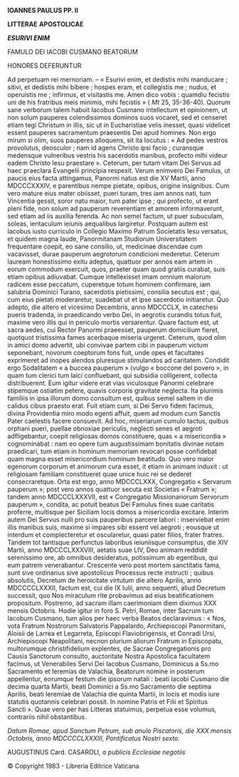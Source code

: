 **IOANNES PAULUS PP. II**

**LITTERAE** **APOSTOLICAE**

***ESURIVI ENIM***

FAMULO DEI IACOBI CUSMANO BEATORUM

HONORES DEFERUNTUR

Ad perpetuam rei mernoriam. – « Esurivi enim, et dedistis mihi manducare ; sitivi, et dedistis mihi bibere ; hospes eram, et collegistis me ; nudus, et operuistis me ; infirmus, et visitastis me. Amen dico vobis : quamdiu fecistis uni de his fratribus meis minimis, mihi fecistis » ( *Mt* 25, 35-36-40). Quorum sane verborum talem habuit Iacobus Cusmano intellectum et opinionem, ut non solum pauperes colendissimos dominos suos vocaret, sed et censeret etiam tegi Christum in illis, sic ut in Eucharistiae velis inesset, quasi videlicet essent pauperes sacramentum praesentis Dei apud homines. Non ergo mirum si olim, suos pauperes alloquens, sit ita locutus : « Ad pedes vestros provolutus, deosculor ; nam id agens Christo ipsi facio ; curansque medensque vulneribus vestris his sacerdotis manibus, profecto mlhi videur eadem Christo Iesu praestare ». Ceterum, per tutam vitam Dei Servus ad haec praeclara Evangelii principia respexit. Verum enimvero Dei Famulus, ut paucis eius facta attingamus, Panormi natus est die XV Martii, anno MDCCCXXXIV, e parentibus nempe pietate, opibus, origine insignibus. Cum vero mature eius mater obiisset, pueri turam, tres iam annos nati, tum Vincentia gessit, soror natu maior, tum pater ipse ; qui profecto, ut erant pleni fide, non solum ad pauperum reverentiam et amorem informaverunt, sed etiam ad iis auxilia ferenda. Ac non semel factum, ut puer subuculam, soleas, ientaculum ieiunis aequalibus largiretur. Postquam autem est Iacobus iusto curriculo in Collegio Maximo Patrum Societatis Iesu versatus, et quidem magna laude, Panormitanam Studiorum Universitatem frequentare coepit, eo sane consilio, ut, medicinae discendae cum vacavisset, durae pauperum aegrotorum condicioni mederetur. Ceterum lauream honestissimo exitu adeptus, quattuor per annos eam artem in eorum commodum exercuit, quos, praeter quam quod gratiis curabat, suis etiam opibus adiuvabat. Cumque intellexisset imam omnium malorum radicem esse peccatum, cuperetque totum hominem confirmare, iam salubria Dominici Turano, sacerdotis pietissimi, consilia secutus est ; qui, cum eius pietati moderaretur, suadebat ut et ipse sacerdotio initiaretur. Quo adepto, die altero et vicesimo Decembris, anno MDCCCLX, in catechesi pueris tradenda, in praedicando verbo Dei, in aegrotis curandis totus fuit, maxime vero illis qui in periculo mortis versarentur. Quare factum est, ut sacra aedes, cui Rector Panormi praeesset, pauperum domicilium fieret, quotquot tristissima fames acerbaque miseria urgeret. Ceterum, quod olim in amici domo advertit, ubi convivae partem cibi in pauperum victum seponebant, novorum coeptorum fons fuit, unde opes et facultates exprimeret ad inopes alendos pluresque stimulandos ad caritatem. Condidit ergo Sodalitatem « a buccea pauperum » (vulgo « boccone del povero », in quam tum clerici tum laici confluebant, qui subsidia colligerent, collecta distribuerent. Eum igitur videre erat vias viculosque Panormi celebrare stipemque ostiatim petere, quavis corporis gravitate neglecta. Ita plurimis familiis in ipsa illorum domo consultum est, quibus semel saltem in die calidus cibus praesto erat. Fuit etiam cum, si Dei Servo fidem facimus, divina Providentia miro modo egenti affuit, quem ad modum cum Sanctis Pater caelestis facere consuevit. Ad hoc, miseriarum cumulo tactus, quibus orphani pueri, puellae obnoxiae periculis, neglecti senes et aegroti adfligebantur, coepit religiosas domos constituere, quas « a misericordia » cognominabat : nam eo opere tum augustissimam bonitatis divinae notam praedicari, tum etiam in hominum memoriam revocari posse confidebat quam magna esset misericordium hominum beatitudo. Quo vero maior egenorum corporum et animorum cura esset, it etiam in animam induxit : ut religiosam familiam constitueret quae unice huic rei se dederet consecraretque. Orta est ergo, anno MDCCCLXXX, Congregatio « Servarum pauperum »; post vero annos quattuor secuta est Societas « Fratrum »; tandem anno MDCCCLXXXVII, est « Congregatio Missionariorum Servorum pauperum », condita, ac potuit beatus Dei Famulus fines suae caritatis proferre, multisque per Siciliam locis domos a misericordia excitare. Interim autem Dei Servus nulli pro suis pauperibus parcere labori : inserviebat enim illis manibus suis, maxime si impares sibi essent vel aegroti ; eousque ut interdum et complecteretur et oscularetur, quasi pater filios, frater fratres. Tandem tot tantisque perfunctus laboribus ieiuniisque consumptus, die XIV Martii, anno MDCCCLXXXVIII, aetatis suae LIV, Deo animam reddidit serenissimo ore, ab omnibus desideratus, potissimum ab egentibus, qui eum patrem venerabantur. Crescente vero post mortem sanctitatis fama, sunt sive ordinarius sive apostolicus Processus recte instructi ; quibus absolutis, Decretum de heroicitate virtutum die altero Aprilis, anno MDCCCCLXXXII, factum est, cui die IX Iulii, anno sequenti, aliud Decretum successit, quo Nos miraculum rite probavimus ad eius beatificationem propositum. Postremo, ad sacram illam caerimοniam diem diximus XXX mensis Octobris. Hodie igitur in foro S. Petri, Romae, inter Sacrum tum Iacobum Cusmano, tum alios per haec verba Beatos declaravimus : « Nos, vota Fratrum Nostrorum Salvatoris Pappalardo, Archiepiscopi Panοrmitani, Aloisii de Larrea et Legarreta, Episcopi Flaviobrigensis, et Conradi Ursi, Archiepiscopi Neapolitani, necnon plurium aliorum Fratrum in Episcopatu, multorumque christifidelium explentes, de Sacrae Congregationis pro Causis Sanctorum consulto, auctoritate Nostra Apostolica facultatem facimus, ut Venerabiles Servi Dei Iacobus Cusmano, Dominicus a Ss.mo Sacramento et Ieremias de Valachia, Beatorum nomine in posterum appellentur, eorumque festum die ipsorum natali : beati Iacobi Cusmano die decima quarta Martii, beati Dominici a Ss.mo Sacramento die septima Aprilis, beati Ieremiae de Valachia die quinta Martii, in locis et modis iure statutis quotannis celebrari possit. In nomine Patris et Filii et Spiritus Sancti ». Quae vero per has Litteras statuimus, perpetua esse volumus, contrariis nihil obstantibus.

*Datum Romae, apud Sanctum Petrum, sub anulo Piscatoris, die XXX mensis Octobris, anno MDCCCCLXXXIII, Pontificatus Nostri sexto.*

AUGUSTINUS Card. CASAROLI, *a publicis Ecclesiae negotiis*

© Copyright 1983 - Libreria Editrice Vaticana